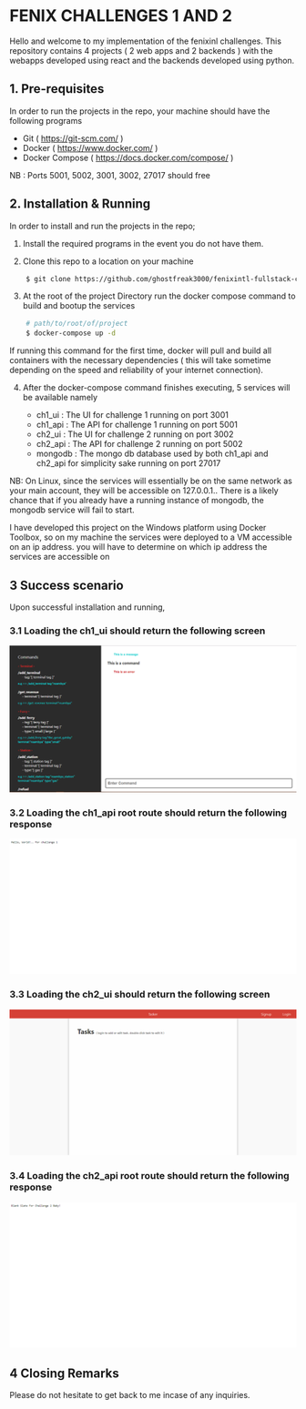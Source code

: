 # FENIX CHALLENGES 1 AND 2

Hello and welcome to my implementation of the fenixinl challenges. This repository contains 4 projects ( 2 web apps and 2 backends ) with the webapps developed using react and the backends developed using python.

## 1. Pre-requisites

In order to run the projects in the repo, your machine should have the following programs 

- Git ( https://git-scm.com/ )
- Docker ( https://www.docker.com/ )
- Docker Compose ( https://docs.docker.com/compose/ )

NB : Ports 5001, 5002, 3001, 3002, 27017 should free

## 2. Installation & Running

In order to install and run the projects in the repo;

1. Install the required programs in the event you do not have them.

2. Clone this repo to a location on your machine
```bash
    $ git clone https://github.com/ghostfreak3000/fenixintl-fullstack-challenge.git
```
3. At the root of the project Directory run the docker compose command to build and bootup the services
```bash
    # path/to/root/of/project
    $ docker-compose up -d
```
If running this command for the first time, docker will pull and build all containers with the necessary dependencies ( this will take sometime depending on the speed and reliability of your internet connection).

4. After the docker-compose command finishes executing, 5 services will be available namely

    - ch1_ui : The UI for challenge 1 running on port 3001
    - ch1_api : The API for challenge 1 running on port 5001
    - ch2_ui : The UI for challenge 2 running on port 3002
    - ch2_api : The API for challenge 2 running on port 5002
    - mongodb : The mongo db database used by both ch1_api and ch2_api for simplicity sake running on port 27017

NB: On Linux, since the services will essentially be on the same network as your main account, they will be accessible on 127.0.0.1.. There is a likely chance that if you already have a running instance of mongodb, the mongodb service will fail to start.

I have developed this project on the Windows platform using Docker Toolbox, so on my machine the services were deployed to a VM accessible on an ip address. you will have to determine on which ip address the services are accessible on

## 3 Success scenario

Upon successful installation and running, 

### 3.1 Loading the ch1_ui should return the following screen

![alt text](ch1_ui_screen.png)

### 3.2 Loading the ch1_api root route should return the following response

![alt text](ch1_api_screen.png)

### 3.3 Loading the ch2_ui should return the following screen

![alt text](ch2_ui_screen.png)

### 3.4 Loading the ch2_api root route should return the following response

![alt text](ch2_api_screen.png)


## 4 Closing Remarks

Please do not hesitate to get back to me incase of any inquiries.